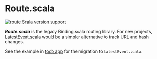 # Route.scala
[![route Scala version support](https://index.scala-lang.org/atry/route.scala/route/latest.svg)](https://index.scala-lang.org/atry/route.scala/route)

***Route.scala*** is the legacy Binding.scala routing library. For new projects, [LatestEvent.scala](https://github.com/ThoughtWorksInc/LatestEvent.scala) would be a simpler alternative to track URL and hash changes.

See the example in [todo app](https://github.com/ThoughtWorksInc/todo/commit/54921cd4e1e7acf0b119b8bcd75c1a5c3f755f67#diff-96b7940afd1d65c4c49f5b434c0c764a2f1ecb133b12537b7144a8a05531457eR40-R43) for the migration to `LatestEvent.scala`.
